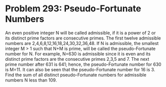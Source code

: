 # Problem 293: Pseudo-Fortunate Numbers
An even positive integer N will be called admissible, if it is a power
of 2 or its distinct prime factors are consecutive primes. The first
twelve admissible numbers are 2,4,6,8,12,16,18,24,30,32,36,48. If N is
admissible, the smallest integer M &gt; 1 such that N+M is prime, will
be called the pseudo-Fortunate number for N. For example, N=630 is
admissible since it is even and its distinct prime factors are the
consecutive primes 2,3,5 and 7. The next prime number after 631 is 641;
hence, the pseudo-Fortunate number for 630 is M=11. It can also be seen
that the pseudo-Fortunate number for 16 is 3. Find the sum of all
distinct pseudo-Fortunate numbers for admissible numbers N less than
109.
